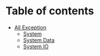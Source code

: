 # Table of contents

* [All Exception](README.md)
  * [System](all-exception/system.md)
  * [System Data](all-exception/system-data.md)
  * [System IO](all-exception/system-io.md)
